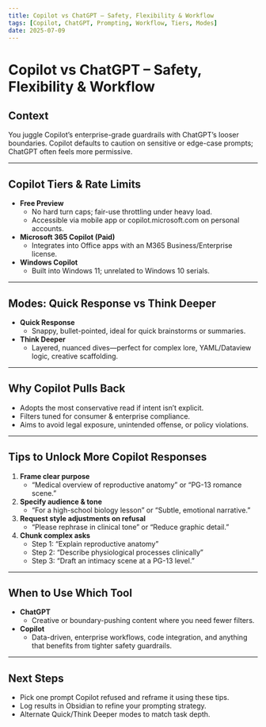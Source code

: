 ```yaml
---
title: Copilot vs ChatGPT – Safety, Flexibility & Workflow
tags: [Copilot, ChatGPT, Prompting, Workflow, Tiers, Modes]
date: 2025-07-09
---
```


# Copilot vs ChatGPT – Safety, Flexibility & Workflow

## Context

You juggle Copilot’s enterprise-grade guardrails with ChatGPT’s looser boundaries. Copilot defaults to caution on sensitive or edge-case prompts; ChatGPT often feels more permissive.

---

## Copilot Tiers & Rate Limits

- **Free Preview**  
  - No hard turn caps; fair-use throttling under heavy load.  
  - Accessible via mobile app or copilot.microsoft.com on personal accounts.  
- **Microsoft 365 Copilot (Paid)**  
  - Integrates into Office apps with an M365 Business/Enterprise license.  
- **Windows Copilot**  
  - Built into Windows 11; unrelated to Windows 10 serials.  

---

## Modes: Quick Response vs Think Deeper

- **Quick Response**  
  - Snappy, bullet-pointed, ideal for quick brainstorms or summaries.  
- **Think Deeper**  
  - Layered, nuanced dives—perfect for complex lore, YAML/Dataview logic, creative scaffolding.

---

## Why Copilot Pulls Back

- Adopts the most conservative read if intent isn’t explicit.  
- Filters tuned for consumer & enterprise compliance.  
- Aims to avoid legal exposure, unintended offense, or policy violations.

---

## Tips to Unlock More Copilot Responses

1.  **Frame clear purpose**  
    - “Medical overview of reproductive anatomy” or “PG-13 romance scene.”  
2.  **Specify audience & tone**  
    - “For a high-school biology lesson” or “Subtle, emotional narrative.”  
3.  **Request style adjustments on refusal**  
    - “Please rephrase in clinical tone” or “Reduce graphic detail.”  
4.  **Chunk complex asks**  
    - Step 1: “Explain reproductive anatomy”  
    - Step 2: “Describe physiological processes clinically”  
    - Step 3: “Draft an intimacy scene at a PG-13 level.”  

---

## When to Use Which Tool

- **ChatGPT**  
  - Creative or boundary-pushing content where you need fewer filters.  
- **Copilot**  
  - Data-driven, enterprise workflows, code integration, and anything that benefits from tighter safety guardrails.

---

## Next Steps

- Pick one prompt Copilot refused and reframe it using these tips.  
- Log results in Obsidian to refine your prompting strategy.  
- Alternate Quick/Think Deeper modes to match task depth.

